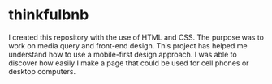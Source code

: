 # thinkfulbnb
I  created this repository with the use of HTML and CSS. The purpose was to work on media query and front-end design.
This project has helped me understand how to use a mobile-first design approach.
I was able to discover how easily I make a page that could be used for cell phones or desktop computers.

